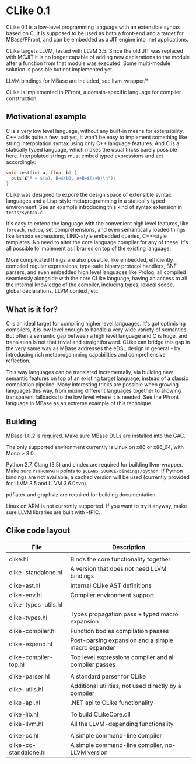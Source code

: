 # CLike 0.1

 CLike 0.1 is a low-level programming language with an extensible syntax based on C. It is supposed to be used as both a front-end and a target for MBase/PFront, and can be embedded as a JIT engine into .net applications.

 CLike targets LLVM, tested with LLVM 3.5. Since the old JIT was replaced with MCJIT it is no longer capable of adding new declarations to the module after a function from that module was executed. Some multi-module solution is possible but not implemented yet.

 LLVM bindings for MBase are included, see llvm-wrapper/*

 CLike is implemented in PFront, a domain-specific language for compiler construction.

## Motivational example

 C is a very low level language, without any built-in means for extensibility. C++ adds quite a few, but yet, it won't be easy to implement something like string interpolation syntax using only C++ language features. And C is a statically typed language, which makes the usual tricks barely possible here. Interpolated strings must embed typed expressions and act accordingly:

```C
void test(int a, float b) {
  puts(£"A = $(a), B=$(b), A+B=$(a+b)\n");
}
```

 CLike was designed to expore the design space of extensible syntax languages and a Lisp-style metaprogramming in a statically typed environment. See an example introducing this kind of syntax extension in `tests/syntax.c`

 It's easy to extend the language with the convenient high level features, like `foreach`, `reduce`, set comprehensions, and even semantically loaded things like lambda expressions, LINQ-style embedded queries, C++-style templates. No need to alter the core language compiler for any of these, it's all possible to implement as libraries on top of the existing language.

 More complicated things are also possible, like embedded, efficiently compiled regular expressions, type-safe binary protocol handlers, BNF parsers, and even embedded high level languages like Prolog, all compiled seamlessly alongside with the core CLike language, having an access to all the internal knowledge of the compiler, including types, lexical scope, global declarations, LLVM context, etc.

## What is it for?

 C is an ideal target for compiling higher level languages. It's got optimising compilers, it is low level enough to handle a very wide variety of semantics. But often a semantic gap between a high level language and C is huge, and translation is not that trivial and straightforward. CLike can bridge this gap in the very same way as MBase addresses the eDSL design in general - by introducing rich metaprogamming capabilities and comprehensive reflection.

 This way languages can be translated incrementally, via building new semantic features on top of an existing target language, instead of a classic compilation pipeline. Many interesting tricks are possible when growing languages this way, from mixing different languages together to allowing transparent fallbacks to the low level where it is needed. See the PFront language in MBase as an extreme example of this technique.

## Building

 [MBase 1.0.2 is required](https://github.com/combinatorylogic/mbase). Make sure MBase DLLs are installed into the GAC.

 The only supported environment currently is Linux on x86 or x86_64,  with Mono > 3.0.

 Python 2.7, Clang (3.5) and cindex are required for building llvm-wrapper. Make sure `PYTHONPATH` points to `$CLANG_SOURCE/bindings/python`. If Python bindings are not available, a cached version will be used (currently provided for LLVM 3.5 and LLVM 3.6.0svn).

 pdflatex and graphviz are required for building documentation.

 Linux on ARM is not currently supported. If you want to try it anyway, make sure LLVM libraries are built with -fPIC.

## Clike code layout

| File                   | Description
| ---------------------- | ------------------------------------------------
|                        |
| clike.hl               | Binds the core functionality together
| clike-standalone.hl    | A version that does not need LLVM bindings
| clike-ast.hl           | Internal CLike AST definitions
| clike-env.hl           | Compiler environment support
| clike-types-utils.hl   |
| clike-types.hl         | Types propagation pass + typed macro expansion
| clike-compiler.hl      | Function bodies compilation passes
| clike-expand.hl        | Post-parsing expansion and a simple macro expander
| clike-compiler-top.hl  | Top level expressions compiler and all compiler passes
|                        |
| clike-parser.hl        | A standard parser for CLike
| clike-utils.hl         | Additional utilities, not used directly by a compiler
| clike-api.hl           | .NET api to CLike functionality
|                        |
| clike-lib.hl           | To build CLikeCore.dll
| clike-llvm.hl          | All the LLVM-depending functionality
|                        |
| clike-cc.hl            | A simple command-line compiler
| clike-cc-standalone.hl | A simple command-line compiler, no-LLVM version


